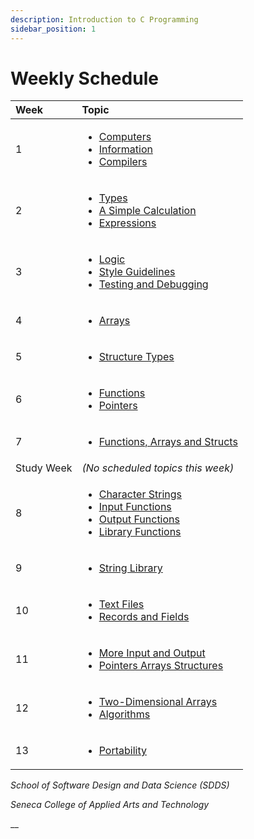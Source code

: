 ```yaml
---
description: Introduction to C Programming
sidebar_position: 1
---
```


# Weekly Schedule

| **Week**   | **Topic**                                                                                                                                                                                                                                                        |
| :--------- | :--------------------------------------------------------------------------------------------------------------------------------------------------------------------------------------------------------------------------------------------------------------- |
| 1          | <ul><li>[Computers](A-Introduction/computers.md)</li><li>[Information](A-Introduction/information.md)</li><li>[Compilers](A-Introduction/compilers.md)</li></ul>                                                                                                 |
| 2          | <ul><li>[Types](B-Computations/types.md)</li><li>[A Simple Calculation](B-Computations/a-simple-calculation.md)</li><li>[Expressions](B-Computations/expressions.md)</li></ul>                                                                                   |
| 3          | <ul><li>[Logic](B-Computations/logic.md)</li><li>[Style Guidelines](B-Computations/style-guidelines.md)</li><li>[Testing and Debugging](B-Computations/testing-and-debugging.md)</li></ul>                                                                       |
| 4          | <ul><li>[Arrays](C-Data-Structures/arrays.md)</li></ul>                                                                                                                                                                                                          |
| 5          | <ul><li>[Structure Types](C-Data-Structures/structures.md)</li></ul>                                                                                                                                                                                             |
| 6          | <ul><li>[Functions](D-Modularity/functions.md)</li><li>[Pointers](D-Modularity/pointers.md)</li></ul>                                                                                                                                                            |
| 7          | <ul><li>[Functions, Arrays and Structs](D-Modularity/functions-arrays-and-structs.md)</li></ul>                                                                                                                                                                  |
| Study Week | _\(No scheduled topics this week\)_                                                                                                                                                                                                                              |
| 8          | <ul><li>[Character Strings](F-Refinements/character-strings.md)</li><li>[Input Functions](D-Modularity/input-functions.md)</li><li>[Output Functions](D-Modularity/output-functions.md)</li><li>[Library Functions](D-Modularity/library-functions.md)</li></ul> |
| 9          | <ul><li>[String Library](F-Refinements/string-library.md)</li></ul>                                                                                                                                                                                              |
| 10         | <ul><li>[Text Files](E-Secondary-Storage/text-files.md)</li><li>[Records and Fields](E-Secondary-Storage/records-and-files.md)</li></ul>                                                                                                                         |
| 11         | <ul><li>[More Input and Output](F-Refinements/more-input-and-output.md)</li><li>[Pointers Arrays Structures](F-Refinements/pointers-arrays-and-structs.md)</li></ul>                                                                                             |
| 12         | <ul><li>[Two-Dimensional Arrays](F-Refinements/two-dimensional-arrays.md)</li><li>[Algorithms](F-Refinements/algorithms.md)</li></ul>                                                                                                                            |
| 13         | <ul><li>[Portability](F-Refinements/portability.md)</li></ul>                                                                                                                                                                                                    |

_School of Software Design and Data Science \(SDDS\)_

_Seneca College of Applied Arts and Technology_

\_\_
